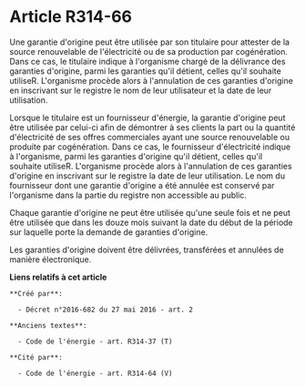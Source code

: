 # Article R314-66

Une garantie d'origine peut être utilisée par son titulaire pour attester de la source renouvelable de l'électricité ou de sa
production par cogénération. Dans ce cas, le titulaire indique à l'organisme chargé de la délivrance des garanties d'origine,
parmi les garanties qu'il détient, celles qu'il souhaite utiliseR. L'organisme procède alors à l'annulation de ces garanties
d'origine en inscrivant sur le registre le nom de leur utilisateur et la date de leur utilisation.

Lorsque le titulaire est un fournisseur d'énergie, la garantie d'origine peut être utilisée par celui-ci afin de démontrer à
ses clients la part ou la quantité d'électricité de ses offres commerciales ayant une source renouvelable ou produite par
cogénération. Dans ce cas, le fournisseur d'électricité indique à l'organisme, parmi les garanties d'origine qu'il détient,
celles qu'il souhaite utiliseR. L'organisme procède alors à l'annulation de ces garanties d'origine en inscrivant sur le
registre la date de leur utilisation. Le nom du fournisseur dont une garantie d'origine a été annulée est conservé par
l'organisme dans la partie du registre non accessible au public.

Chaque garantie d'origine ne peut être utilisée qu'une seule fois et ne peut être utilisée que dans les douze mois suivant la
date du début de la période sur laquelle porte la demande de garanties d'origine.

Les garanties d'origine doivent être délivrées, transférées et annulées de manière électronique.

**Liens relatifs à cet article**

	**Créé par**:

	  - Décret n°2016-682 du 27 mai 2016 - art. 2

	**Anciens textes**:

	  - Code de l'énergie - art. R314-37 (T)

	**Cité par**:

	  - Code de l'énergie - art. R314-64 (V)
